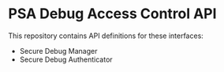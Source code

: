 # PSA Debug Access Control API

This repository contains API definitions for these interfaces:

- Secure Debug Manager
- Secure Debug Authenticator

